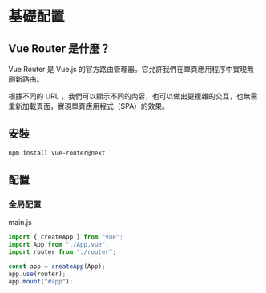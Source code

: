 # 基礎配置

## Vue Router 是什麼？

Vue Router 是 Vue.js 的官方路由管理器。它允許我們在單頁應用程序中實現無刷新路由。

根據不同的 URL ，我們可以顯示不同的內容，也可以做出更複雜的交互，也無需重新加載頁面，實現單頁應用程式（SPA）的效果。

## 安裝

```bash
npm install vue-router@next
```

## 配置

### 全局配置

main.js

```js
import { createApp } from "vue";
import App from "./App.vue";
import router from "./router";

const app = createApp(App);
app.use(router);
app.mount("#app");
```
